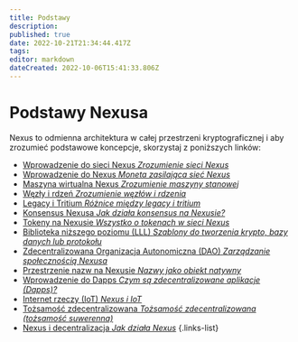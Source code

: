 ```yaml
---
title: Podstawy
description: 
published: true
date: 2022-10-21T21:34:44.417Z
tags: 
editor: markdown
dateCreated: 2022-10-06T15:41:33.806Z
---
```


# Podstawy Nexusa
Nexus to odmienna architektura w całej przestrzeni kryptograficznej i aby zrozumieć podstawowe koncepcje, skorzystaj z poniższych linków:
- [Wprowadzenie do sieci Nexus *Zrozumienie sieci Nexus*](/pl/fundamentals/intro-to-nexus-network)
- [Wprowadzenie do Nexus *Moneta zasilająca sieć Nexus*](/pl/fundamentals/intro-to-nexus)
- [Maszyna wirtualna Nexus *Zrozumienie maszyny stanowej*](/pl/fundamentals/nexus-virtual-machine)
- [Węzły i rdzeń *Zrozumienie węzłów i rdzenia*](/pl/fundamentals/nodes-and-core)
- [Legacy i Tritium *Różnice między legacy i tritium* ](/pl/fundamentals/legacy-and-tritium)
- [Konsensus Nexusa *Jak działa konsensus na Nexusie?* ](/pl/fundamentals/consensus-on-nexus)
- [Tokeny na Nexusie *Wszystko o tokenach w sieci Nexus*](/pl/fundamentals/tokens-on-Nexus)
- [Biblioteka niższego poziomu (LLL) *Szablony do tworzenia krypto, bazy danych lub protokołu*](/pl/fundamentals/lower-level-library)
- [Zdecentralizowana Organizacja Autonomiczna (DAO) *Zarządzanie społecznością Nexusa*](/pl/fundamentals/dao)
- [Przestrzenie nazw na Nexusie *Nazwy jako obiekt natywny*](/pl/fundamentals/namespaces-on-nexus)
- [Wprowadzenie do Dapps *Czym są zdecentralizowane aplikacje (Dapps)?*](/pl/fundamentals/intro-to-dapps)
- [Internet rzeczy (IoT) *Nexus i IoT*](/pl/fundamentals/internet-of-things)
- [Tożsamość zdecentralizowana *Tożsamość zdecentralizowana (tożsamość suwerenna)*](/pl/fundamentals/decentralized-identity)
- [Nexus i decentralizacja *Jak działa Nexus*](/pl/fundamentals/nexus-and-decentralization)
{.links-list}
